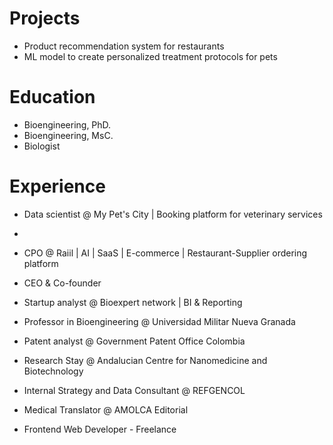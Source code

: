# Projects

- Product recommendation system for restaurants
- ML model to create personalized treatment protocols for pets

# Education

- Bioengineering, PhD.
- Bioengineering, MsC.
- Biologist

# Experience

- Data scientist @ My Pet's City | Booking platform for veterinary services
- 
- CPO @ Raiil | AI | SaaS | E-commerce | Restaurant-Supplier ordering platform
- CEO & Co-founder

- Startup analyst @ Bioexpert network | BI & Reporting

- Professor in Bioengineering @ Universidad Militar Nueva Granada

- Patent analyst @ Government Patent Office Colombia

- Research Stay @ Andalucian Centre for Nanomedicine and Biotechnology

- Internal Strategy and Data Consultant @ REFGENCOL

- Medical Translator @ AMOLCA Editorial

- Frontend Web Developer - Freelance







